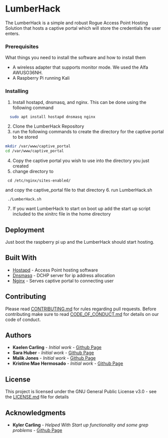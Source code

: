 # LumberHack

The LumberHack is a simple and robust Rogue Access Point Hosting Solution that hosts a captive portal which will store the credentials the user enters.


### Prerequisites

What things you need to install the software and how to install them

* A wireless adapter that supports monitor mode. We used the Alfa AWUSO36NH.
* A Raspberry Pi running Kali

### Installing

1. Install hostapd, dnsmasq, and nginx. This can be done using the following command
```bash
  sudo apt install hostapd dnsmasq nginx
```

2. Clone the LumberHack Repository
3. run the following commands to create the directory for the captive portal to be stored
```bash
mkdir /var/www/captive_portal
cd /var/www/captive_portal
```
4. Copy the captive portal you wish to use into the directory you just created
5. change directory to
```
 cd /etc/nginx/sites-enabled/
```
and copy the captive_portal file to that directory
6. run LumberHack.sh
```
 ./LumberHack.sh
```
7. If you want LumberHack to start on boot up add the start up script included to the xinitrc file in the home directory

## Deployment
Just boot the raspberry pi up and the LumberHack should start hosting.

## Built With

* [Hostapd](https://w1.fi/hostapd/) - Access Point hosting software
* [Dnsmasq](https://github.com/dnsmasq/dnsmasq) - DCHP server for ip address allocation
* [Nginx](https://www.nginx.com/) - Serves captive portal to connecting user

## Contributing

Please read [CONTRIBUTING.md](https://github.com/KaelenCarling/LumberHack/blob/master/CONTRIBUTING.md) for rules regarding pull requests. Before contributing make sure to read [CODE_OF_CONDUCT.md](https://github.com/KaelenCarling/LumberHack/blob/master/CODE_OF_CONDUCT.md) for details on our code of conduct.

## Authors

* **Kaelen Carling** - *Initial work* - [Github Page](https://github.com/KaelenCarling)
* **Sara Huber** - *Initial work* - [Github Page](https://github.com)
* **Malik Jones** - *Initial work* - [Github Page](https://github.com)
* **Kristine Mae Hermosado** - *Initial work* - [Github Page](https://github.com)

## License

This project is licensed under the GNU General Public License v3.0 - see the [LICENSE.md](LICENSE.md) file for details

## Acknowledgments


* **Kyler Carling** - *Helped With Start up functionality and some grep problems* - [Github Page](https://github.com/KylerCarling)

